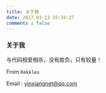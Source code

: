 ```yaml
---
title: 关于我
date: 2017-03-13 15:34:27
comments : false
---
```

### 关于我

与代码相爱相杀，没有胜负，只有较量！

From `Rekkles`

Email : yinxiangnet@qq.com
